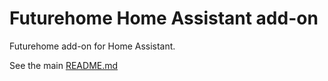 # Futurehome Home Assistant add-on

Futurehome add-on for Home Assistant.

See the main [README.md](https://github.com/adrianjagielak/home-assistant-futurehome/blob/master/README.md)
